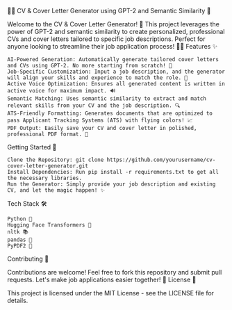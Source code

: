 📄💼 CV & Cover Letter Generator using GPT-2 and Semantic Similarity 🚀

Welcome to the CV & Cover Letter Generator! 🎉 This project leverages the power of GPT-2 and semantic similarity to create personalized, professional CVs and cover letters tailored to specific job descriptions. Perfect for anyone looking to streamline their job application process! 🧑‍💻
Features ✨

    AI-Powered Generation: Automatically generate tailored cover letters and CVs using GPT-2. No more starting from scratch! 🤖
    Job-Specific Customization: Input a job description, and the generator will align your skills and experience to match the role. 🎯
    Active Voice Optimization: Ensures all generated content is written in active voice for maximum impact. 🔊
    Semantic Matching: Uses semantic similarity to extract and match relevant skills from your CV and the job description. 🔍
    ATS-Friendly Formatting: Generates documents that are optimized to pass Applicant Tracking Systems (ATS) with flying colors! 📈
    PDF Output: Easily save your CV and cover letter in polished, professional PDF format. 📝

Getting Started 🚀

    Clone the Repository: git clone https://github.com/yourusername/cv-cover-letter-generator.git
    Install Dependencies: Run pip install -r requirements.txt to get all the necessary libraries.
    Run the Generator: Simply provide your job description and existing CV, and let the magic happen! ✨

Tech Stack 🛠️

    Python 🐍
    Hugging Face Transformers 🤗
    nltk 📚
    pandas 🐼
    PyPDF2 📄

Contributing 🤝

Contributions are welcome! Feel free to fork this repository and submit pull requests. Let's make job applications easier together! 💪
License 📜

This project is licensed under the MIT License - see the LICENSE file for details.
